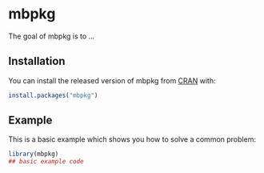 
# mbpkg

<!-- badges: start -->
<!-- badges: end -->

The goal of mbpkg is to ...

## Installation

You can install the released version of mbpkg from [CRAN](https://CRAN.R-project.org) with:

``` r
install.packages("mbpkg")
```

## Example

This is a basic example which shows you how to solve a common problem:

``` r
library(mbpkg)
## basic example code
```

